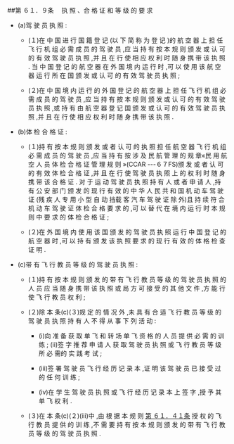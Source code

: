 ##第 ６１．９条 　执 照 、合 格 证 和 等 级 的 要 求 

- (a)驾 驶 员 执 照 : 

  + (１)在 中 国 进 行 国 籍 登 记 (以 下 简 称 为 登 记 )的 航 空 器 上 担 任飞 行 机 组 必 需 成 员 的 驾 驶 员 ,应 当 持 有 按 本 规 则 颁 发 或 认 可 的 有 效 驾 驶 员 执 照 ,并 且 在 行 使 相 应 权 利 时 随 身 携 带 该 执 照 . 当 中 国 登 记 的 航 空 器 在 外 国 境 内 运 行 时 ,可 以 使 用 该 航 空 器 运 行 所 在 国 颁 发 或 认 可 的 有 效 驾 驶 员 执 照 ;

  + (２)在 中 国 境 内 运 行 的 外 国 登 记 的 航 空 器 上 担 任 飞 行 机 组 必 需 成 员 的 驾 驶 员 ,应 当 持 有 按 本 规 则 颁 发 或 认 可 的 有 效 驾 驶 员 执 照 ,或 持 有 由 航 空 器 登 记 国 颁 发 或 认 可 的 有 效 驾 驶 员 执 照 ,并 且 在 行 使 相 应 权 利 时 随 身 携 带 该 执 照 .

- (b)体 检 合 格 证 : 

  + (１)持 有 按 本 规 则 颁 发 或 者 认 可 的 执 照 担 任 航 空 器 飞 行 机 组必 需 成 员 的 驾 驶 员 ,应 当 持 有 按 涉 及 民 航 管 理 的 规 章«民 用 航 空 人 员 体 检 合 格 证 管 理 规 则 »(CCAR ---６７FS)颁 发 或 者 认 可 的 有 效 体 检 合 格 证 ,并 且 在 行 使 驾 驶 员 执 照 上 的 权 利 时 随 身 携 带 该 合 格 证 . 对 于 运 动 驾 驶 员 执 照 持 有 人 或 者 申 请 人 ,持 有 公 安 部 门 颁 发 的 现 行 有 效 的 中 华 人 民 共 和 国 机 动 车 驾 驶 证 (残 疾 人 专 用 小 型 自 动 挡载 客 汽 车 驾 驶 证 除 外)且 持 续 符 合 机 动 车 驾 驶 证 体 检 合 格 要 求 的 ,可 以 替 代 在 境 内 运 行 时 本 规 则 中 要 求 的 体 检 合 格 证 ;

  + (２)在 外 国 境 内 使 用 该 国 颁 发 的 驾 驶 员 执 照 运 行 中 国 登 记 的 航 空 器 时 ,可 以 持 有 颁 发 该 执 照 要 求 的 现 行 有 效 的 体 格 检 查 证 明 .

- (c)带 有 飞 行 教 员 等 级 的 驾 驶 员 执 照 :

  + (１)持 有 按 本 规 则 颁 发 的 带 有 飞 行 教 员 等 级 的 驾 驶 员 执 照 的 人 员 应 当 随 身 携 带 该 执 照 或 局 方 可 接 受 的 其 他 文 件 ,方 能 行 使 飞 行 教 员 权 利 ;

  + (２)除 本 条(c)(３)规 定 的 情 况 外 ,未 具 有 合 适 飞 行 教 员 等 级 的 驾 驶 员 执 照 持 有 人 不 得 从 事 下 列 活 动 :

    * (i)向 准 备 获 取 单 飞 和 转 场 单 飞 资 格 的 人 员 提 供 必 需 的 训 练 ; (ii)签 字 推 荐 申 请 人 获 取 驾 驶 员 执 照 或 飞 行 教 员 等 级 所 必 需的 实 践 考 试 ;

    * (iii)签 署 驾 驶 员 飞 行 经 历 记 录 本 ,证 明 该 驾 驶 员 已 接 受 过 的 任 何 训 练 ;

    * (iv)在 学 生 驾 驶 员 执 照 或 飞 行 经 历 记 录 本 上 签 字 ,授 予 其 单 飞 权 利 .

  + (３)在 本 条(c)(２)(iii)中 ,由 根 据 本 规 则 [第 ６１．４１条](CCAR.61.41.MD) 授 权 的 飞 行 教 员 提 供 的 训 练 ,不 需 要 持 有 按 本 规 则 颁 发 的 带 有 飞 行 教 员 等 级 的 驾 驶 员 执 照 .